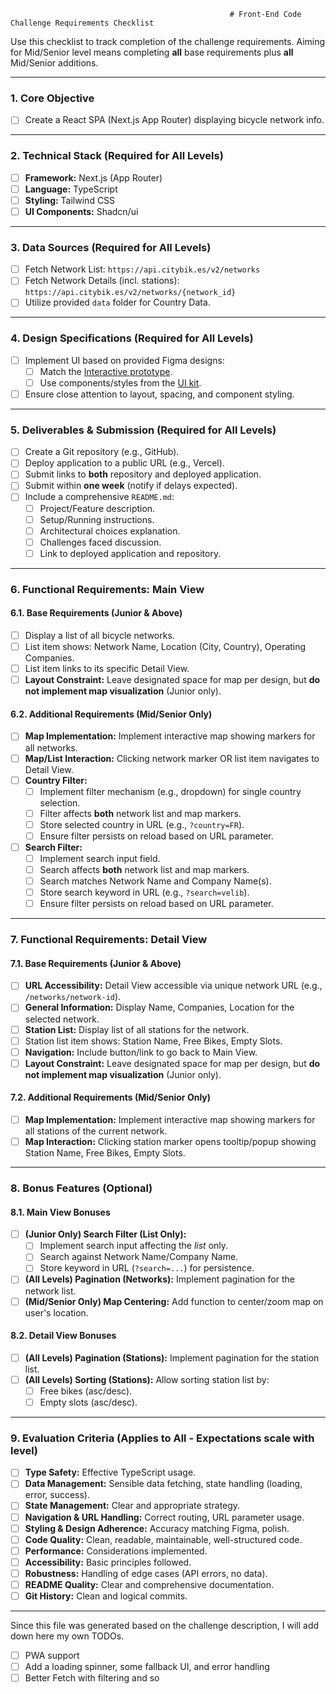                                                      # Front-End Code Challenge Requirements Checklist

Use this checklist to track completion of the challenge requirements. Aiming for Mid/Senior level means completing **all** base requirements plus **all** Mid/Senior additions.

---

### 1. Core Objective

- [ ] Create a React SPA (Next.js App Router) displaying bicycle network info.

---

### 2. Technical Stack (Required for All Levels)

- [ ] **Framework:** Next.js (App Router)
- [ ] **Language:** TypeScript
- [ ] **Styling:** Tailwind CSS
- [ ] **UI Components:** Shadcn/ui

---

### 3. Data Sources (Required for All Levels)

- [ ] Fetch Network List: `https://api.citybik.es/v2/networks`
- [ ] Fetch Network Details (incl. stations): `https://api.citybik.es/v2/networks/{network_id}`
- [ ] Utilize provided `data` folder for Country Data.

---

### 4. Design Specifications (Required for All Levels)

- [ ] Implement UI based on provided Figma designs:
  - [ ] Match the [Interactive prototype](https://www.figma.com/proto/0MNqMneHvxahQZ6pknjzlq/Frontend-Challenge?page-id=1166%3A4310&node-id=5110-10913&viewport=4865%2C-2607%2C0.79&t=UlhDbVzZT1c5dezR-1&scaling=scale-down&content-scaling=fixed&starting-point-node-id=5110%3A10913).
  - [ ] Use components/styles from the [UI kit](https://www.figma.com/design/0MNqMneHvxahQZ6pknjzlq/Frontend-Challenge?node-id=1166-4310).
- [ ] Ensure close attention to layout, spacing, and component styling.

---

### 5. Deliverables & Submission (Required for All Levels)

- [ ] Create a Git repository (e.g., GitHub).
- [ ] Deploy application to a public URL (e.g., Vercel).
- [ ] Submit links to **both** repository and deployed application.
- [ ] Submit within **one week** (notify if delays expected).
- [ ] Include a comprehensive `README.md`:
  - [ ] Project/Feature description.
  - [ ] Setup/Running instructions.
  - [ ] Architectural choices explanation.
  - [ ] Challenges faced discussion.
  - [ ] Link to deployed application and repository.

---

### 6. Functional Requirements: Main View

#### 6.1. Base Requirements (Junior & Above)

- [ ] Display a list of all bicycle networks.
- [ ] List item shows: Network Name, Location (City, Country), Operating Companies.
- [ ] List item links to its specific Detail View.
- [ ] **Layout Constraint:** Leave designated space for map per design, but **do not implement map visualization** (Junior only).

#### 6.2. Additional Requirements (Mid/Senior Only)

- [ ] **Map Implementation:** Implement interactive map showing markers for all networks.
- [ ] **Map/List Interaction:** Clicking network marker OR list item navigates to Detail View.
- [ ] **Country Filter:**
  - [ ] Implement filter mechanism (e.g., dropdown) for single country selection.
  - [ ] Filter affects **both** network list and map markers.
  - [ ] Store selected country in URL (e.g., `?country=FR`).
  - [ ] Ensure filter persists on reload based on URL parameter.
- [ ] **Search Filter:**
  - [ ] Implement search input field.
  - [ ] Search affects **both** network list and map markers.
  - [ ] Search matches Network Name and Company Name(s).
  - [ ] Store search keyword in URL (e.g., `?search=velib`).
  - [ ] Ensure filter persists on reload based on URL parameter.

---

### 7. Functional Requirements: Detail View

#### 7.1. Base Requirements (Junior & Above)

- [ ] **URL Accessibility:** Detail View accessible via unique network URL (e.g., `/networks/network-id`).
- [ ] **General Information:** Display Name, Companies, Location for the selected network.
- [ ] **Station List:** Display list of all stations for the network.
- [ ] Station list item shows: Station Name, Free Bikes, Empty Slots.
- [ ] **Navigation:** Include button/link to go back to Main View.
- [ ] **Layout Constraint:** Leave designated space for map per design, but **do not implement map visualization** (Junior only).

#### 7.2. Additional Requirements (Mid/Senior Only)

- [ ] **Map Implementation:** Implement interactive map showing markers for all stations of the current network.
- [ ] **Map Interaction:** Clicking station marker opens tooltip/popup showing Station Name, Free Bikes, Empty Slots.

---

### 8. Bonus Features (Optional)

#### 8.1. Main View Bonuses

- [ ] **(Junior Only) Search Filter (List Only):**
  - [ ] Implement search input affecting the _list_ only.
  - [ ] Search against Network Name/Company Name.
  - [ ] Store keyword in URL (`?search=...`) for persistence.
- [ ] **(All Levels) Pagination (Networks):** Implement pagination for the network list.
- [ ] **(Mid/Senior Only) Map Centering:** Add function to center/zoom map on user's location.

#### 8.2. Detail View Bonuses

- [ ] **(All Levels) Pagination (Stations):** Implement pagination for the station list.
- [ ] **(All Levels) Sorting (Stations):** Allow sorting station list by:
  - [ ] Free bikes (asc/desc).
  - [ ] Empty slots (asc/desc).

---

### 9. Evaluation Criteria (Applies to All - Expectations scale with level)

- [ ] **Type Safety:** Effective TypeScript usage.
- [ ] **Data Management:** Sensible data fetching, state handling (loading, error, success).
- [ ] **State Management:** Clear and appropriate strategy.
- [ ] **Navigation & URL Handling:** Correct routing, URL parameter usage.
- [ ] **Styling & Design Adherence:** Accuracy matching Figma, polish.
- [ ] **Code Quality:** Clean, readable, maintainable, well-structured code.
- [ ] **Performance:** Considerations implemented.
- [ ] **Accessibility:** Basic principles followed.
- [ ] **Robustness:** Handling of edge cases (API errors, no data).
- [ ] **README Quality:** Clear and comprehensive documentation.
- [ ] **Git History:** Clean and logical commits.

---

Since this file was generated based on the challenge description, I will add down here my own TODOs.

- [ ] PWA support
- [ ] Add a loading spinner, some fallback UI, and error handling
- [ ] Better Fetch with filtering and so
